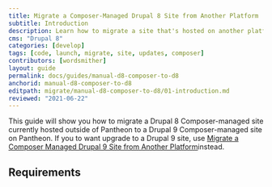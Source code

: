 ```yaml
---
title: Migrate a Composer-Managed Drupal 8 Site from Another Platform
subtitle: Introduction
description: Learn how to migrate a site that's hosted on another platform
cms: "Drupal 8"
categories: [develop]
tags: [code, launch, migrate, site, updates, composer]
contributors: [wordsmither]
layout: guide
permalink: docs/guides/manual-d8-composer-to-d8
anchorid: manual-d8-composer-to-d8
editpath: migrate/manual-d8-composer-to-d8/01-introduction.md
reviewed: "2021-06-22"
---
```


This guide will show you how to migrate a Drupal 8 Composer-managed site currently hosted outside of Pantheon to a Drupal 9 Composer-managed site on Pantheon. If you to want upgrade to a Drupal 9 site, use [Migrate a Composer Managed Drupal 9 Site from Another Platform](https://pantheon.io/docs/guides/drupal-9-unhosted-composer)instead.
 
<Partial file="drupal-9/commit-history.md" />

<Partial file="migrate/alias-sitefolder.md" />

## Requirements

<Partial file="migrate/d8composer-d8composer-requirements.md" />
